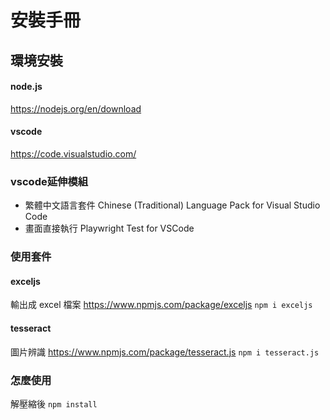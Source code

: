 # 安裝手冊

## 環境安裝
#### node.js 
https://nodejs.org/en/download
#### vscode
https://code.visualstudio.com/

### vscode延伸模組
- 繁體中文語言套件
Chinese (Traditional) Language Pack for Visual Studio Code
- 畫面直接執行
Playwright Test for VSCode

### 使用套件
#### exceljs
輸出成 excel 檔案
https://www.npmjs.com/package/exceljs
`npm i exceljs`

#### tesseract
圖片辨識
https://www.npmjs.com/package/tesseract.js
 `npm i tesseract.js`

 ### 怎麼使用
 解壓縮後
 `npm install`